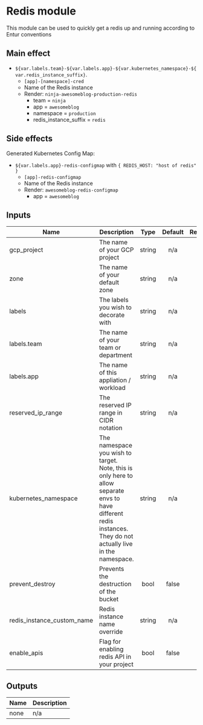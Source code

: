 # Redis module

This module can be used to quickly get a redis up and running according to Entur conventions

## Main effect

- `${var.labels.team}-${var.labels.app}-${var.kubernetes_namespace}-${var.redis_instance_suffix}`.
  - `[app]-[namespace]-cred`
  - Name of the Redis instance
  - Render: `ninja-awesomeblog-production-redis`
      - team = `ninja`
      - app = `awesomeblog`
      - namespace = `production`
      - redis_instance_suffix = `redis`

## Side effects

Generated Kubernetes Config Map:

- `${var.labels.app}-redis-configmap` with `{ REDIS_HOST: "host of redis" }`
  - `[app]-redis-configmap`
  - Name of the Redis instance
  - Render: `awesomeblog-redis-configmap`
      - app = `awesomeblog`

## Inputs

| Name | Description | Type | Default | Required |
|------|-------------|:----:|:-----:|:-----:|
| gcp_project | The name of your GCP project | string | n/a | yes |
| zone | The name of your default zone | string | n/a | yes |
| labels | The labels you wish to decorate with | string | n/a | yes |
| labels.team | The name of your team or department | string | n/a | yes |
| labels.app | The name of this appliation / workload | string | n/a | yes |
| reserved_ip_range | The reserved IP range in CIDR notation | string | n/a | yes |
| kubernetes_namespace | The namespace you wish to target. Note, this is only here to allow separate envs to have different redis instances. They do not actually live in the namespace. | string | n/a | yes |
| prevent_destroy | Prevents the destruction of the bucket | bool | false | no |
| redis_instance_custom_name | Redis instance name override | string | n/a | no |
| enable_apis | Flag for enabling redis API in your project | bool | false | no |

## Outputs

| Name | Description |
|------|-------------|
| none | n/a |